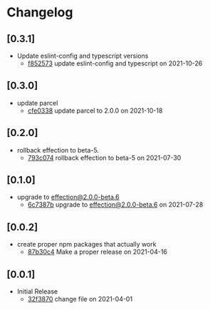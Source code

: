 # Changelog

## \[0.3.1]

- Update eslint-config and typescript versions
  - [f852573](https://github.com/thefrontside/simulacrum/commit/f852573daefaf3da2675b1233c3c2db38a2b43ba) update eslint-config and typescript on 2021-10-26

## \[0.3.0]

- update parcel
  - [cfe0338](https://github.com/thefrontside/simulacrum/commit/cfe0338f8c4b484ac559e228b7e8d9ad4e1f6c2a) update parcel to 2.0.0 on 2021-10-18

## \[0.2.0]

- rollback effection to beta-5.
  - [793c074](https://github.com/thefrontside/simulacrum/commit/793c074c73d4958a9db5231b7ffdd54b5f103d4a) rollback effection to beta-5 on 2021-07-30

## \[0.1.0]

- upgrade to effection@2.0.0-beta.6
  - [6c7387b](https://github.com/thefrontside/simulacrum/commit/6c7387bc9740e62a032e7133a18cff2888d38858) upgrade to effection@2.0.0-beta.6 on 2021-07-28

## \[0.0.2]

- create proper npm packages that actually work
  - [87b30c4](https://github.com/thefrontside/simulacrum/commit/87b30c45b502f31747918610bed3604afd21bba9) Make a proper release on 2021-04-16

## \[0.0.1]

- Initial Release
  - [32f3870](https://github.com/thefrontside/simulacrum/commit/32f3870a5fcc65d726348f20a71ca51c2b77422d) change file on 2021-04-01
